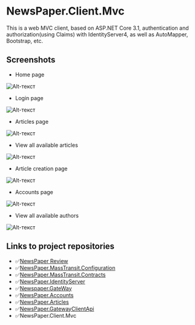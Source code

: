 # NewsPaper.Client.Mvc

This is a web MVC client, based on ASP.NET Core 3.1, authentication and authorization(using Claims) with IdentityServer4,  as well as AutoMapper, Bootstrap, etc.

## Screenshots

 - Home page

![Alt-текст](https://downloader.disk.yandex.ru/preview/7b5b97667e2758008a8a13e8b017e7e11f29d519fd72747d2eca3ad353311d79/5fad7902/OhxE8yEpWJvucpDgAjIvsT0NZtcGzycYZHBnLdSy7bzpljn5hXzgTNuiNQytKGu5wGnnGAEB78J_uR4mPRzNAg==?uid=0&filename=2020-11-12_20-57-49.png&disposition=inline&hash=&limit=0&content_type=image%2Fpng&tknv=v2&owner_uid=311404214&size=2048x2048 "Home page")

 - Login page
 
![Alt-текст](https://downloader.disk.yandex.ru/preview/3ce0f4ab4f84be66e3338a1ac86e377699f5f1b319b58d46cf54b6d32b39f897/5fad799e/C_YIRyUs8TMLIbMe-zMYv_3kJkiTjTGRY-aPGtFIG7WicIcOe5MP1ViNvkYY_-jjwYZhX-JriZoTf5UG_WoPpA==?uid=0&filename=2020-11-12_20-58-22.png&disposition=inline&hash=&limit=0&content_type=image%2Fpng&tknv=v2&owner_uid=311404214&size=2048x2048 "Login page")

 - Articles page

![Alt-текст](https://downloader.disk.yandex.ru/preview/f23d481dfcc89fdcc0a0a5d4d183ccb05190838fdd38ff06f37781f8f3a231fe/5fad79c7/eSHh7yFUJxRrOHB5V26xt9VuTQ32ztJdR5FLke1iGIMeOAw-6I23nu-gTh2p2qtuMWDWXp0N7dqU5tOYIpBTWw==?uid=0&filename=2020-11-12_20-59-06.png&disposition=inline&hash=&limit=0&content_type=image%2Fpng&tknv=v2&owner_uid=311404214&size=2048x2048 "Articles page")

 - View all available articles
 
![Alt-текст](https://downloader.disk.yandex.ru/preview/cd05922bf98f59d56b133a8fbeb19988e83acb70948d83da43811100f8121b27/5fad7a21/Jx0L_wHR4_mhbXYF3O9tl0AuM7qkZyWKfYZVQTDDuucu-Fb2B-VGswfFp-wJvLcv3xA23PAVJBIrxDIkBvmZXA==?uid=0&filename=2020-11-12_20-59-36.png&disposition=inline&hash=&limit=0&content_type=image%2Fpng&tknv=v2&owner_uid=311404214&size=2048x2048 "View all available articles")

 - Article creation page
 
![Alt-текст](https://downloader.disk.yandex.ru/preview/126cafda28f9cff8ea726b850912aa32f2af199a1f73c6d9419c1df02d07236b/5fad7ad3/4sfunRRNUrgv1AyYOdk1WoC3WYW8cugAHnpBUIGZ68nC1mL6AIXrZnbvPaVpQpvmXh9Mpr69qGchmSLV7nFhDQ==?uid=0&filename=2020-11-12_21-00-04.png&disposition=inline&hash=&limit=0&content_type=image%2Fpng&tknv=v2&owner_uid=311404214&size=2048x2048 "Article creation page")

 - Accounts page
 
![Alt-текст](https://downloader.disk.yandex.ru/preview/83074e0dba20fd8337ade92dcdeaf22cb9d17b1c172f9ee3dce5fe7826b84378/5fad7a93/jggqlAP9wRSAYNFWdlMiZMX6alp9Cy0nsrUboMXKRBu8ak_ScqF6J8kXRa1cm3KMIcB5OjqZKeFMlIWLyrGW1w==?uid=0&filename=2020-11-12_21-00-25.png&disposition=inline&hash=&limit=0&content_type=image%2Fpng&tknv=v2&owner_uid=311404214&size=2048x2048 "Accounts page")

 - View all available authors
 
![Alt-текст](https://downloader.disk.yandex.ru/preview/a3e6754609aa5a13f8727bc71d0d85336159cf22012e5e05163b3bde6cc6c7c2/5fad7b10/8wvwkb_T_CYyJ6aQ0XfnEy3PIJ6fJDHmBdpBvpEWo3y5_MrKrFqe-o7QrpC2cFC77DiCR39V8IKSweT-qnYI8A==?uid=0&filename=2020-11-12_21-00-56.png&disposition=inline&hash=&limit=0&content_type=image%2Fpng&tknv=v2&owner_uid=311404214&size=2048x2048 "View all available authors")

## Links to project repositories
- :white_check_mark:[NewsPaper Review](https://github.com/PKravchenko-ki16/NewsPaper)
- :white_check_mark:[NewsPaper.MassTransit.Configuration](https://github.com/PKravchenko-ki16/NewsPaper.MassTransit.Configuration)
- :white_check_mark:[NewsPaper.MassTransit.Contracts](https://github.com/PKravchenko-ki16/NewsPaper.MassTransit.Contracts)
- :white_check_mark:[NewsPaper.IdentityServer](https://github.com/PKravchenko-ki16/NewsPaper.IdentityServer)
- :white_check_mark:[Newspaper.GateWay](https://github.com/PKravchenko-ki16/Newspaper.GateWay)
- :white_check_mark:[NewsPaper.Accounts](https://github.com/PKravchenko-ki16/NewsPaper.Accounts)
- :white_check_mark:[NewsPaper.Articles](https://github.com/PKravchenko-ki16/NewsPaper.Articles)
- :white_check_mark:[NewsPaper.GatewayClientApi](https://github.com/PKravchenko-ki16/NewsPaper.GatewayClientApi)
- :white_check_mark:NewsPaper.Client.Mvc
